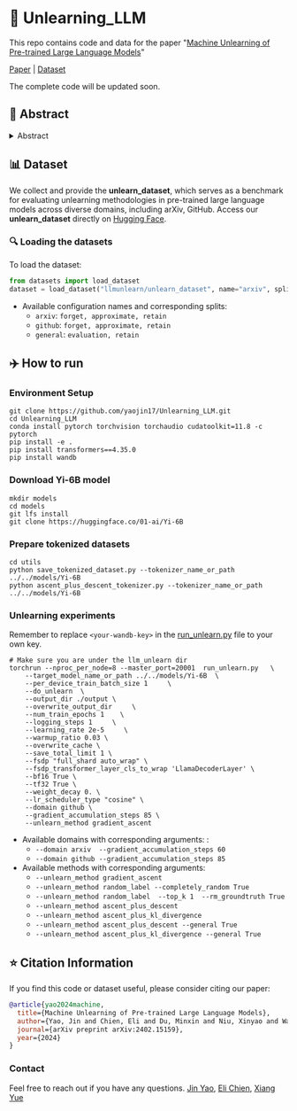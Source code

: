 # 🤖 Unlearning_LLM
This repo contains code and data for the paper "[Machine Unlearning of Pre-trained Large Language Models](https://arxiv.org/abs/2402.15159)"

[Paper](https://arxiv.org/pdf/2402.15159.pdf) | [Dataset](https://huggingface.co/datasets/llmunlearn/unlearn_dataset)

The complete code will be updated soon.

## 🌟 Abstract

<details><summary>Abstract</summary>

This study investigates the concept of the `right to be forgotten' within the context of large language models (LLMs). We explore machine unlearning as a pivotal solution, with a focus on pre-trained models--a notably under-researched area. Our research delineates a comprehensive framework for machine unlearning in pre-trained LLMs, encompassing a critical analysis of seven diverse unlearning methods. Through rigorous evaluation using curated datasets from arXiv, books, and GitHub, we establish a robust benchmark for unlearning performance, demonstrating that these methods are over $10^5$ times more computationally efficient than retraining. Our results show that integrating gradient ascent with gradient descent on in-distribution data improves hyperparameter robustness. We also provide detailed guidelines for efficient hyperparameter tuning in the unlearning process. Our findings advance the discourse on ethical AI practices, offering substantive insights into the mechanics of machine unlearning for pre-trained LLMs and underscoring the potential for responsible AI development.

</details>

## 📊 Dataset
We collect and provide the **unlearn_dataset**, which serves as a benchmark for evaluating unlearning methodologies in pre-trained large language models across diverse domains, including arXiv, GitHub. Access our **unlearn_dataset** directly on [Hugging Face](https://huggingface.co/datasets/llmunlearn/unlearn_dataset).

### 🔍 Loading the datasets

To load the dataset:

```python
from datasets import load_dataset
dataset = load_dataset("llmunlearn/unlearn_dataset", name="arxiv", split="forget")
```
* Available configuration names and corresponding splits:
  - `arxiv`: `forget, approximate, retain`
  - `github`: `forget, approximate, retain`
  - `general`: `evaluation, retain`

## ✈️ How to run
### Environment Setup
```
git clone https://github.com/yaojin17/Unlearning_LLM.git
cd Unlearning_LLM
conda install pytorch torchvision torchaudio cudatoolkit=11.8 -c pytorch
pip install -e .
pip install transformers==4.35.0
pip install wandb
```
### Download Yi-6B model
```
mkdir models
cd models
git lfs install
git clone https://huggingface.co/01-ai/Yi-6B
```
### Prepare tokenized datasets
```
cd utils
python save_tokenized_dataset.py --tokenizer_name_or_path ../../models/Yi-6B
python ascent_plus_descent_tokenizer.py --tokenizer_name_or_path ../../models/Yi-6B
```
### Unlearning experiments
Remember to replace `<your-wandb-key>` in the [run_unlearn.py](llm_unlearn/run_unlearn.py#L90) file to your own key. 
```
# Make sure you are under the llm_unlearn dir
torchrun --nproc_per_node=8 --master_port=20001  run_unlearn.py   \
    --target_model_name_or_path ../../models/Yi-6B  \
    --per_device_train_batch_size 1     \
    --do_unlearn  \
    --output_dir ./output \
    --overwrite_output_dir     \
    --num_train_epochs 1    \
    --logging_steps 1     \
    --learning_rate 2e-5     \
    --warmup_ratio 0.03 \
    --overwrite_cache \
    --save_total_limit 1 \
    --fsdp "full_shard auto_wrap" \
    --fsdp_transformer_layer_cls_to_wrap 'LlamaDecoderLayer' \
    --bf16 True \
    --tf32 True \
    --weight_decay 0. \
    --lr_scheduler_type "cosine" \
    --domain github \
    --gradient_accumulation_steps 85 \
    --unlearn_method gradient_ascent 
  ```
- Available domains with corresponding arguments: : 
  - `--domain arxiv  --gradient_accumulation_steps 60 `
  - `--domain github --gradient_accumulation_steps 85 `
- Available methods with corresponding arguments: 
  - `--unlearn_method gradient_ascent `
  - `--unlearn_method random_label --completely_random True`
  - `--unlearn_method random_label  --top_k 1  --rm_groundtruth True `
  - `--unlearn_method ascent_plus_descent`
  - `--unlearn_method ascent_plus_kl_divergence`
  - `--unlearn_method ascent_plus_descent --general True`
  - `--unlearn_method ascent_plus_kl_divergence --general True`

## ⭐ Citation Information

If you find this code or dataset useful, please consider citing our paper:

```bib
@article{yao2024machine,
  title={Machine Unlearning of Pre-trained Large Language Models},
  author={Yao, Jin and Chien, Eli and Du, Minxin and Niu, Xinyao and Wang, Tianhao and Cheng, Zezhou and Yue, Xiang},
  journal={arXiv preprint arXiv:2402.15159},
  year={2024}
}
```

### Contact
Feel free to reach out if you have any questions. [Jin Yao](mailto:rry4fg@virginia.edu), [Eli Chien](mailto:ichien6@gatech.edu), [Xiang Yue](mailto:yue.149@osu.edu)